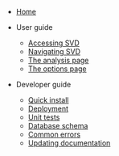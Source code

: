 - [Home](/)

- User guide
  - [Accessing SVD](user_guide/signup.md)
  - [Navigating SVD](user_guide/navigation.md)
  - [The analysis page](user_guide/analysis.md)
  - [The options page](user_guide/options.md)

- Developer guide
  - [Quick install](developer_guide/quick_install.md)
  - [Deployment](developer_guide/deploy.md)
  - [Unit tests](developer_guide/unit_tests.md)
  - [Database schema](developer_guide/schema.md)
  - [Common errors](developer_guide/common_errors.md)
  - [Updating documentation](developer_guide/docs.md)
